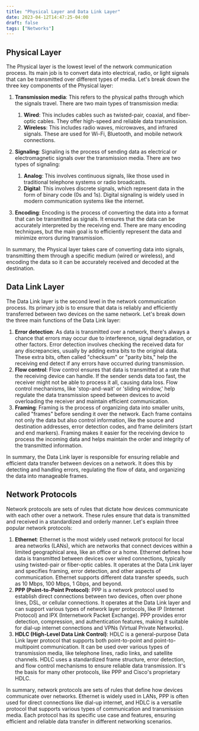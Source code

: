 ```yaml
---
title: "Physical Layer and Data Link Layer"
date: 2023-04-12T14:47:25-04:00
draft: false
tags: ["Networks"]
---
```



## Physical Layer

The Physical layer is the lowest level of the network communication process. Its main job is to convert data into electrical, radio, or light signals that can be transmitted over different types of media. Let's break down the three key components of the Physical layer:

1.  **Transmission media**: This refers to the physical paths through which the signals travel. There are two main types of transmission media:
	1. **Wired**: This includes cables such as twisted-pair, coaxial, and fiber-optic cables. They offer high-speed and reliable data transmission.
	2. **Wireless**: This includes radio waves, microwaves, and infrared signals. These are used for Wi-Fi, Bluetooth, and mobile network connections.
    
2.  **Signaling**: Signaling is the process of sending data as electrical or electromagnetic signals over the transmission media. There are two types of signaling:
	1. **Analog**: This involves continuous signals, like those used in traditional telephone systems or radio broadcasts.
	2. **Digital**: This involves discrete signals, which represent data in the form of binary code (0s and 1s). Digital signaling is widely used in modern communication systems like the internet.
    
3.  **Encoding**: Encoding is the process of converting the data into a format that can be transmitted as signals. It ensures that the data can be accurately interpreted by the receiving end. There are many encoding techniques, but the main goal is to efficiently represent the data and minimize errors during transmission.

In summary, the Physical layer takes care of converting data into signals, transmitting them through a specific medium (wired or wireless), and encoding the data so it can be accurately received and decoded at the destination.

## Data Link Layer

The Data Link layer is the second level in the network communication process. Its primary job is to ensure that data is reliably and efficiently transferred between two devices on the same network. Let's break down the three main functions of the Data Link layer:

1. **Error detection**: As data is transmitted over a network, there's always a chance that errors may occur due to interference, signal degradation, or other factors. Error detection involves checking the received data for any discrepancies, usually by adding extra bits to the original data. These extra bits, often called "checksum" or "parity bits," help the receiving end detect if any errors have occurred during transmission.
2. **Flow control**: Flow control ensures that data is transmitted at a rate that the receiving device can handle. If the sender sends data too fast, the receiver might not be able to process it all, causing data loss. Flow control mechanisms, like 'stop-and-wait' or 'sliding window,' help regulate the data transmission speed between devices to avoid overloading the receiver and maintain efficient communication.
3. **Framing**: Framing is the process of organizing data into smaller units, called "frames" before sending it over the network. Each frame contains not only the data but also control information, like the source and destination addresses, error detection codes, and frame delimiters (start and end markers). Framing makes it easier for the receiving device to process the incoming data and helps maintain the order and integrity of the transmitted information.
   
In summary, the Data Link layer is responsible for ensuring reliable and efficient data transfer between devices on a network. It does this by detecting and handling errors, regulating the flow of data, and organizing the data into manageable frames.

## Network Protocols

Network protocols are sets of rules that dictate how devices communicate with each other over a network. These rules ensure that data is transmitted and received in a standardized and orderly manner. Let's explain three popular network protocols:

1. **Ethernet**: Ethernet is the most widely used network protocol for local area networks (LANs), which are networks that connect devices within a limited geographical area, like an office or a home. Ethernet defines how data is transmitted between devices over wired connections, typically using twisted-pair or fiber-optic cables. It operates at the Data Link layer and specifies framing, error detection, and other aspects of communication. Ethernet supports different data transfer speeds, such as 10 Mbps, 100 Mbps, 1 Gbps, and beyond.
2.  **PPP (Point-to-Point Protocol)**: PPP is a network protocol used to establish direct connections between two devices, often over phone lines, DSL, or cellular connections. It operates at the Data Link layer and can support various types of network layer protocols, like IP (Internet Protocol) and IPX (Internetwork Packet Exchange). PPP provides error detection, compression, and authentication features, making it suitable for dial-up internet connections and VPNs (Virtual Private Networks).
3. **HDLC (High-Level Data Link Control)**: HDLC is a general-purpose Data Link layer protocol that supports both point-to-point and point-to-multipoint communication. It can be used over various types of transmission media, like telephone lines, radio links, and satellite channels. HDLC uses a standardized frame structure, error detection, and flow control mechanisms to ensure reliable data transmission. It's the basis for many other protocols, like PPP and Cisco's proprietary HDLC.
   
In summary, network protocols are sets of rules that define how devices communicate over networks. Ethernet is widely used in LANs, PPP is often used for direct connections like dial-up internet, and HDLC is a versatile protocol that supports various types of communication and transmission media. Each protocol has its specific use case and features, ensuring efficient and reliable data transfer in different networking scenarios.